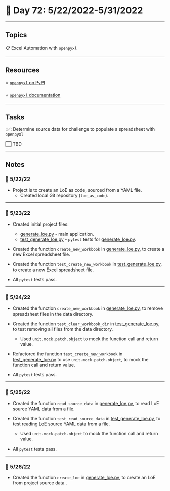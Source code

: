 # :calendar: Day 72: 5/22/2022-5/31/2022

---

## Topics

:clipboard: Excel Automation with `openpyxl`

---

## Resources

:star: [`openpyxl` on PyPI](https://pypi.org/project/openpyxl)

:star: [`openpyxl` documentation](https://openpyxl.readthedocs.io/en/stable)

---

## Tasks

::white_check_mark:: Determine source data for challenge to populate a spreadsheet with `openpyxl`

:white_large_square: TBD

---

## Notes

### :notebook: 5/22/22

- Project is to create an LoE as code, sourced from a YAML file.
    - Created local Git repository (`loe_as_code`).

---

### :notebook: 5/23/22

- Created initial project files:
    - [generate_loe.py](https://github.com/timothyhull/loe_as_code/blob/main/app/generate_loe.py) - main application.
    - [test_generate_loe.py](https://github.com/timothyhull/loe_as_code/blob/main/tests/test_generate_loe.py) - `pytest` tests for [generate_loe.py](https://github.com/timothyhull/loe_as_code/blob/main/app/generate_loe.py).

- Created the function `create_new_workbook` in [generate_loe.py](https://github.com/timothyhull/loe_as_code/blob/main/app/generate_loe.py), to create a new Excel spreadsheet file.

- Created the function `test_create_new_workbook` in [test_generate_loe.py](https://github.com/timothyhull/loe_as_code/blob/main/tests/test_generate_loe.py), to create a new Excel spreadsheet file.

- All `pytest` tests pass.

---

### :notebook: 5/24/22

- Created the function `create_new_workbook` in [generate_loe.py](https://github.com/timothyhull/loe_as_code/blob/main/app/generate_loe.py), to remove spreadsheet files in the data directory.

- Created the function `test_clear_workbook_dir` in [test_generate_loe.py](https://github.com/timothyhull/loe_as_code/blob/main/tests/test_generate_loe.py), to test removing all files from the data directory.
    - Used `unit.mock.patch.object` to mock the function call and return value.

- Refactored the function `test_create_new_workbook` in [test_generate_loe.py](https://github.com/timothyhull/loe_as_code/blob/main/tests/test_generate_loe.py) to use `unit.mock.patch.object`, to mock the function call and return value.

- All `pytest` tests pass.

---

### :notebook: 5/25/22

- Created the function `read_source_data` in [generate_loe.py](https://github.com/timothyhull/loe_as_code/blob/main/app/generate_loe.py), to read LoE source YAML data from a file.

- Created the function `test_read_source_data` in [test_generate_loe.py](https://github.com/timothyhull/loe_as_code/blob/main/tests/test_generate_loe.py), to test reading LoE source YAML data from a file.
    - Used `unit.mock.patch.object` to mock the function call and return value.

- All `pytest` tests pass.

---

### :notebook: 5/26/22

- Created the function `create_loe` in [generate_loe.py](https://github.com/timothyhull/loe_as_code/blob/main/app/generate_loe.py), to create an LoE from project source data..
